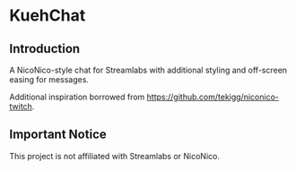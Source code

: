 # KuehChat

## Introduction
A NicoNico-style chat for Streamlabs with additional styling and off-screen easing for messages.

Additional inspiration borrowed from https://github.com/tekigg/niconico-twitch.

## Important Notice
This project is not affiliated with Streamlabs or NicoNico.